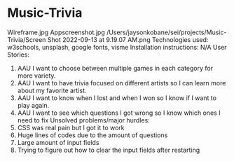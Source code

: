 # Music-Trivia 
Wireframe.jpg 
Appscreenshot.jpg 
/Users/jaysonkobane/sei/projects/Music-Trivia/Screen Shot 2022-09-13 at 9.19.07 AM.png
Technologies used:  
w3schools, unsplash, google fonts, visme
Installation instructions: 
N/A
User Stories: 
1. AAU I want to choose between multiple games in each category for more variety.
2. AAU I want to have trivia focused on different artists so I can learn more about my favorite artist.
3. AAU I want to know when I lost and when I won so I know if I want to play again.
4. AAU I want to see which questions I got wrong so I know which ones I need to fix
Unsolved problems/major hurdles:  
1. CSS was real pain but I got it to work 
2. Huge lines of codes due to the amount of questions 
3. Large amount of input fields 
4. Trying to figure out how to clear the input fields after restarting 
